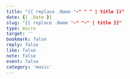 ```yaml
---
title: "{{ replace .Name "-" " " | title }}"
date: {{ .Date }}
slug: "{{ replace .Name "-" "-" | title }}"
type: micro
target: ''
bookmark: false
reply: false
like: false
note: false
event: false
category: 'music'
---
```

